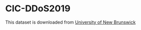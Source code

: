 # CIC-DDoS2019

This dataset is downloaded from [University of New Brunswick](https://www.unb.ca/cic/datasets/ddos-2019.html)
